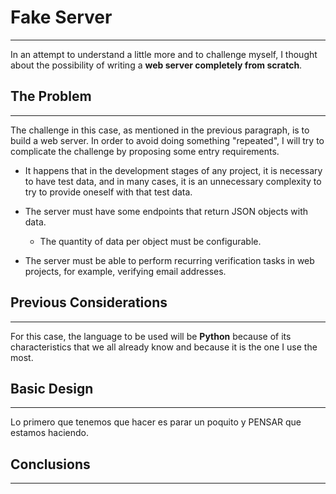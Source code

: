 # Fake Server

______________________________________________________________________

In an attempt to understand a little more and to challenge myself, I thought
about the possibility of writing a **web server completely from scratch**.

## The Problem

______________________________________________________________________

The challenge in this case, as mentioned in the previous paragraph, is to build
a web server. In order to avoid doing something "repeated", I will try to
complicate the challenge by proposing some entry requirements.

- It happens that in the development stages of any project, it is necessary to
  have test data, and in many cases, it is an unnecessary complexity to try to
  provide oneself with that test data.

- The server must have some endpoints that return JSON objects with data.

  - The quantity of data per object must be configurable.

- The server must be able to perform recurring verification tasks in web
  projects, for example, verifying email addresses.

## Previous Considerations

______________________________________________________________________

For this case, the language to be used will be **Python** because of its
characteristics that we all already know and because it is the one I use the
most.

## Basic Design

______________________________________________________________________

Lo primero que tenemos que hacer es parar un poquito y PENSAR que estamos haciendo.

## Conclusions

______________________________________________________________________
